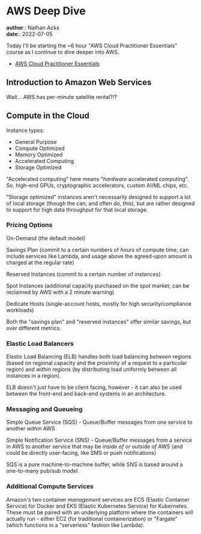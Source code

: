 # AWS Deep Dive

**author**:: Nathan Acks  
**date**:: 2022-07-05

Today I'll be starting the ~6 hour "AWS Cloud Practitioner Essentials" course as I continue to dive deeper into AWS.

* [AWS Cloud Practitioner Essentials](https://www.aws.training/learningobject/curriculum?id=27076)

## Introduction to Amazon Web Services

Wait... AWS has per-minute satellite rental?!?

## Compute in the Cloud

Instance types:

* General Purpose
* Compute Optimized
* Memory Optimized
* Accelerated Computing
* Storage Optimized

"Accelerated computing" here means "*hardware* accelerated computing". So, high-end GPUs, cryptographic accelerators, custom AI/ML chips, etc.

"Storage optimized" instances aren't necessarily designed to support a lot of local storage (though the can, and often do, this), but are rather designed to support for high data throughput for that local storage.

### Pricing Options

On-Demand (the default model)

Savings Plan (commit to a certain numbers of *hours* of compute time; can include services like Lambda, and usage above the agreed-upon amount is charged at the regular rate)

Reserved Instances (commit to a certain number of *instances*)

Spot Instances (additional capacity purchased on the spot market; can be reclaimed by AWS with a 2 minute warning)

Dedicate Hosts (single-account hosts, mostly for high security/compliance workloads)

Both the "savings plan" and "reserved instances" offer similar savings, but over different metrics.

### Elastic Load Balancers

Elastic Load Balancing (ELB) handles both load balancing *between* regions (based on regional capacity and the proximity of a request to a particular region) and *within* regions (by distributing load uniformly between all instances in a region).

ELB doesn't just have to be client facing, however - it can also be used between the front-end and back-end systems in an architecture.

### Messaging and Queueing

Simple Queue Service (SQS) - Queue/Buffer messages from one service to another *within* AWS

Simple Notification Service (SNS) - Queue/Buffer messages from a service in AWS to another service that may be *inside of or outside of* AWS (and could be directly user-facing, like SMS or push notifications)

SQS is a pure machine-to-machine buffer, while SNS is based around a one-to-many pub/sub model.

### Additional Compute Services

Amazon's two container *management* services are ECS (Elastic Container Service) for Docker and EKS (Elastic Kubernetes Service) for Kubernetes. These must be paired with an underlying platform where the containers will actually run - either EC2 (for traditional containerization) or "Fargate" (which functions in a "serverless" fashion like Lambda).
